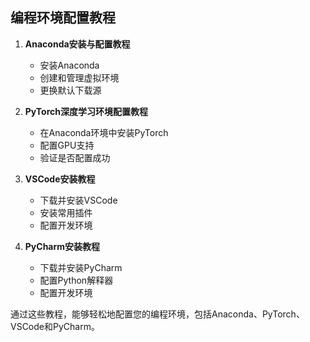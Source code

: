 ## 编程环境配置教程

1. **Anaconda安装与配置教程**
   - 安装Anaconda
   - 创建和管理虚拟环境
   - 更换默认下载源

2. **PyTorch深度学习环境配置教程**
   - 在Anaconda环境中安装PyTorch
   - 配置GPU支持
   - 验证是否配置成功

3. **VSCode安装教程**
   - 下载并安装VSCode
   - 安装常用插件
   - 配置开发环境

4. **PyCharm安装教程**
   - 下载并安装PyCharm
   - 配置Python解释器
   - 配置开发环境

通过这些教程，能够轻松地配置您的编程环境，包括Anaconda、PyTorch、VSCode和PyCharm。
